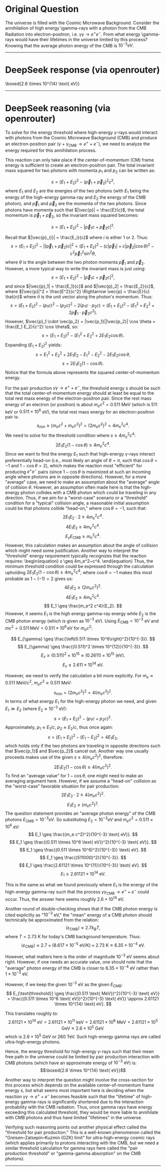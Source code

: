 # Original Question

The universe is filled with the Cosmic Microwave Background. Consider the annihilation of high energy \gamma-rays with a photon from the CMB Radiation into electron-positron, i.e. $\gamma\gamma\rightarrow e^{+}e^{-}$. From what energy \gamma-rays would have their lifetimes in the universe limited by this process? Knowing that the average photon energy of the CMB is $10^{-3}eV$.

---

# DeepSeek response (via openrouter)

\boxed{2.6 \times 10^{14} \text{ eV}}

---

# DeepSeek reasoning (via openrouter)

To solve for the energy threshold where high-energy $\gamma$-rays would interact with photons from the Cosmic Microwave Background (CMB) and produce an electron-positron pair ($\gamma + \gamma_{\text{CMB}} \rightarrow e^+ + e^-$), we need to analyze the energy required for this annihilation process.

This reaction can only take place if the center-of-momentum (CM) frame energy is sufficient to create an electron-positron pair. The total invariant mass squared for two photons with momenta $p_1$ and $p_2$ can be written as:

$$
s = (E_1 + E_2)^2 - (\vec{p}_1 + \vec{p}_2)^2 c^2,
$$
where $E_1$ and $E_2$ are the energies of the two photons (with $E_1$ being the energy of the high-energy gamma-ray and $E_2$ the energy of the CMB photon), and $\vec{p}_1$ and $\vec{p}_2$ are the momenta of the two photons. Since photons have momenta such that $|\vec{p}| = \frac{E}{c}$, the total momentum is $\vec{p}_1 + \vec{p}_2$, so the invariant mass squared becomes:

$$
s = (E_1 + E_2)^2 - |\vec{p}_1 c + \vec{p}_2 c|^2.
$$

Recall that $|\vec{p}_{i}| = \frac{E_i}{c}$ where $i$ is either $1$ or $2$. Thus:
$$
s = (E_1 + E_2)^2 - \left|\left(\vec{p}_1 + \vec{p}_2\right) c\right|^2 = (E_1 + E_2)^2 - (c|\vec{p}_1| + c|\vec{p}_2|\cos\theta)^2 - c^2\vec{p}_1^2\sin^2\theta,
$$
where $\theta$ is the angle between the two photon momenta $\vec{p}_1$ and $\vec{p}_2$. However, a more typical way to write the invariant mass is just using:
$$
s = (E_1 + E_2)^2 - \left|\vec{p}_1 c + \vec{p}_2 c\right|^2,
$$
and since $|\vec{p}_1| = \frac{E_1}{c}$ and $|\vec{p}_2| = \frac{E_2}{c}$, where $|\vec{p}|^2 = \frac{E^2}{c^2} \Rightarrow \vec{p} = \frac{E}{c} \hat{n}$ where $\hat{n}$ is the unit vector along the photon's momentum. Thus:
$$
s = (E_1 + E_2)^2 - (p_1c)^2 - (p_2c)^2 - 2(p_1c \cdot p_2c) = (E_1 + E_2)^2 - (E_1^2 + E_2^2 + 2 \vec{p}_1 \cdot \vec{p}_2 c^2).
$$
However, $\vec{p}_1 \cdot \vec{p_2} = |\vec{p_1}||\vec{p_2}| \cos \theta = \frac{E_1 E_2}{c^2} \cos \theta$, so:
$$
s = (E_1 + E_2)^2 - \left(E_1^2 + E_2^2 + 2E_1 E_2 \cos \theta \right).
$$
Expanding $(E_1 + E_2)^2$ yields:
$$
s = E_1^2 + E_2^2 + 2E_1 E_2 - E_1^2 - E_2^2 - 2 E_1 E_2 \cos \theta,
$$
$$
s = 2E_1 E_2(1 - \cos\theta).
$$
Notice that the formula above represents the squared center-of-momentum energy.

For the pair production $\gamma \gamma \rightarrow e^+ + e^-$, the threshold energy $s$ should be such that the total center-of-momentum energy should at least be equal to the total rest mass energy of the electron-positron pair. Since the rest mass energy of an electron (or positron) is about $m_e c^2 = 0.511$ MeV (which is $511$ keV or $0.511 \times 10^6$ eV), the total rest mass energy for an electron-positron pair is:
$$
s_{min} \geq (m_e c^2 + m_e c^2)^2 = (2m_e c^2)^2 = 4m_e^2 c^4.
$$
We need to solve for the threshold condition where $s \geq 4m_e^2 c^4$:
$$
2E_1 E_2(1 - \cos\theta) \geq 4m_e^2 c^4.
$$
Since we want to find the energy $E_1$ such that high-energy $\gamma$-rays interact preferentially head-on (i.e., most likely an angle of $\theta = \pi$, such that $\cos\theta = -1$ and $1 - \cos\theta = 2$), which makes the reaction most "efficient" for producing $e^+e^-$ pairs (since $1 - \cos\theta$ is maximized at such an incoming angle where photons are in opposite directions). However, for a more "average" case, we need to make an assumption about the "average" angle of collision $\theta$. However, an assumption often made here is that the high-energy photon collides with a CMB photon which could be traveling in any direction. Thus, if we aim for a "worst-case" scenario or a "threshold" condition for a "typical" collision angle, a reasonable initial assumption could be that photons collide "head-on," where $\cos\theta = -1$, such that:
$$
2E_1 E_2 \cdot 2 \geq 4m_e^2 c^4.
$$
$$
4E_1 E_2 \geq 4m_e^2 c^4.
$$
$$
E_\gamma E_{\text{CMB}} \geq m_e^2 c^4.
$$
However, this calculation makes an assumption about the angle of collision which might need some justification. Another way to interpret the "threshold" energy requirement typically recognizes that the reaction requires:
\begin{equation}
s \geq 4m_e^2~c^4.
\end{equation}
Thus, the minimum threshold condition could be expressed through the calculation upholding $2E_1 E_2(1 - \cos\theta) \geq 4m_e^2 c^4$, where $\cos\theta = -1$ makes this most probable as $1 - (-1) = 2$ gives us:
$$
4E_1 E_2 \geq (2m_ec^2)^2.
$$
$$
4E_1 E_2 \geq 4m_e^2 c^4.
$$
$$
E_1 \geq \frac{m_e^2 c^4}{E_2}.
$$
However, it seems $E_1$ is the high energy gamma-ray energy while $E_2$ is the CMB photon energy (which is given as $10^{-3}$ eV). Using $E_{\text{CMB}} = 10^{-3}$ eV and $mc^2 = 0.511\, \text{MeV} = 0.511 \times 10^6 \, \text{eV}$ for $m_e c^2$:

$$
E_{\gamma} \geq \frac{\left(0.511 \times 10^6\right)^2}{10^{-3}}.
$$
$$
E_{\gamma} \geq \frac{(0.511)^2 \times 10^{12}}{10^{-3}}.
$$
$$
E_{\gamma} \geq (0.511)^2 \times 10^{15} \approx (0.2611) \times 10^{15} \text{ (eV)}.
$$
$$
E_{\gamma} \geq 2.611 \times 10^{14} \text{ eV}.
$$

However, we need to verify the calculation a bit more explicitly. For $m_e \approx 0.511 \text{ MeV}/\text{c}^2$, $m_e c^2 \approx 0.511 \text{ MeV}$:
$$
s_{\text{min}} = (2m_e c^2)^2 = 4(m_e c^2)^2.
$$
In terms of what energy $E_1$ for the high-energy photon we need, and given $E_1 \gg E_2$ (where $E_2 \approx 10^{-3}$ eV):
$$
s = (E_1 + E_2)^2 - (p_1 c + p_2 c)^2.
$$
Approximately, $p_1 \approx E_1 / c$, $p_2 \approx E_2 / c$, thus once again:
$$
s = (E_1 + E_2)^2 - (E_1 - E_2)^2 = 4E_1 E_2,
$$
which holds only if the two photons are traveling in opposite directions such that $\vec{p_1}$ and $\vec{p_2}$ cancel out. Another way one usually proceeds makes use of the given $s \geq 4(m_e c^2)^2$, therefore:
$$
2E_1 E_2 (1 - \cos\theta) \geq 4(m_e c^2)^2.
$$
To find an "average value" for $1 - \cos\theta$, one might need to make an averaging argument here. However, if we assume a "head-on" collision as the "worst-case" favorable situation for pair production:
$$
2E_1 E_2 \cdot 2 \geq 4(m_e c^2)^2.
$$
$$
E_1 E_2 \geq (m_e c^2)^2.
$$
The question statement provides an "average photon energy" of the CMB photons $E_{\text{CMB}} = 10^{-3}eV$. So substituting $E_2 = 10^{-3}eV$ and $m_e c^2 = 0.511 \times 10^6$ eV:
$$
E_1 \geq \frac{(m_e c^2)^2}{10^{-3} \text{ eV}}.
$$
$$
E_1 \geq \frac{(0.511 \times 10^6 \text{ eV})^2}{10^{-3} \text{ eV}}.
$$
$$
E_1 \geq \frac{(0.511 \times 10^6)^2}{10^{-3}} \text{ eV}.
$$
$$
E_1 \geq \frac{(511000)^2}{10^{-3}}.
$$
$$
E_1 \geq \frac{2.61121 \times 10^{11}}{10^{-3}} \text{ eV}.
$$
$$
E_1 \geq 2.61121 \times 10^{14} \text{ eV}.
$$

This is the same as what we found previously where $E_1$ is the energy of the high-energy gamma-ray such that the process $\gamma \gamma_{\text{CMB}} \rightarrow e^+ + e^-$ could occur. Thus, the answer here seems roughly $2.6 \times 10^{14}$ eV.

Another round of double-checking shows that if the CMB photon energy is cited explicitly as "$10^{-3}$ eV," the "mean" energy of a CMB photon should technically be approximated from the relation:
$$
\langle\varepsilon_{\text{CMB}}\rangle \approx 2.7 k_B T,
$$
where $T = 2.73$ K for today's CMB background temperature. Thus:
$$
\langle\varepsilon_{\text{CMB}}\rangle \approx 2.7 \times (8.617\times 10^{-5} \text{ eV/K}) \times 2.73 \text{ K} \approx 6.35 \times 10^{-4} \text{ eV}.
$$

However, what matters here is the order of magnitude $10^{-3}$ eV seems about right. However, if one needs an accurate value, one should note that the "average" photon energy of the CMB is closer to $6.35 \times 10^{-4} \text{ eV}$ rather than $1 \times 10^{-3} \text{ eV}$.

However, if we keep the given $10^{-3} \text{ eV}$ as the given $E_{\text{CMB}}$:
$$
E_{\text{threshold}} \geq \frac{(0.511 \text{ MeV})^2}{10^{-3} \text{ eV}} = \frac{(0.511 \times 10^6 \text{ eV})^2}{10^{-3} \text{ eV}} \approx 2.61121 \times 10^{14} \text{ eV}.
$$

This translates roughly to:
$$
2.61121 \times 10^{14} \text{ eV} = 2.61121 \times 10^{11} \text{ keV} = 2.61121 \times 10^8 \text{ MeV} = 2.61121 \times 10^5 \text{ GeV} \approx 2.6 \times 10^{5} \text{ GeV}.
$$
which is $2.6 \times 10^{5}$ GeV or $260$ TeV. Such high-energy gamma rays are called ultra-high-energy photons.

Hence, the energy threshold for high-energy $\gamma$-rays such that their mean free path in the universe could be limited by pair production interaction with CMB photons (which have an approximate energy of $10^{-3} \text{ eV}$) is:
$$\boxed{2.6 \times 10^{14} \text{ eV}}$$

Another way to interpret the question might involve the cross-section for this process which depends on the available center-of-momentum frame energy $s$, but what seems most important here is deciding when the reaction $\gamma\gamma \rightarrow e^+ + e^-$ becomes feasible such that the "lifetime" of high-energy gamma-rays is significantly shortened due to the interaction probability with the CMB radiation. Thus, once gamma rays have energy exceeding this calculated threshold, they would be more liable to annihilate with CMB photons and thus have limited "lifetimes" in the universe.

Verifying such reasoning points out another physical effect called the "threshold for pair production." This is a well-known phenomenon called the "Greisen–Zatsepin–Kuzmin (GZK) limit" for ultra-high-energy cosmic rays (which applies primarily to protons interacting with the CMB, but we need a similar threshold calculation for gamma rays here called the "pair production threshold" or "gamma-gamma absorption" on the CMB photons).


---

